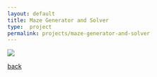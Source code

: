 ```yaml
---
layout: default
title: Maze Generator and Solver
type:  project
permalink: projects/maze-generator-and-solver
---
```




![](/assets/images/projects/.png)

[back](./)